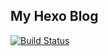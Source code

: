 ## My Hexo Blog
[![Build Status](https://www.travis-ci.org/fanite/cping.github.io.svg?branch=master)](https://www.travis-ci.org/fanite/cping.github.io)
